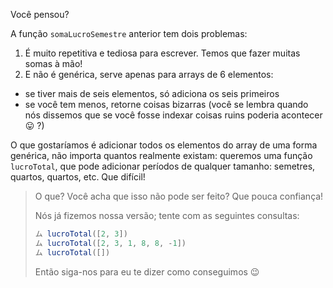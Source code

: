 Você pensou?

A função `somaLucroSemestre` anterior tem dois problemas:

1. É muito repetitiva e tediosa para escrever. Temos que fazer muitas somas à mão!
2. E não é genérica, serve apenas para arrays de 6 elementos:

  * se tiver mais de seis elementos, só adiciona os seis primeiros
  * se você tem menos, retorne coisas bizarras (você se lembra quando nós dissemos que se você fosse indexar coisas ruins poderia acontecer :stuck_out_tongue: ?)

O que gostaríamos é adicionar todos os elementos do array de uma forma genérica, não importa quantos realmente existam: queremos uma função `lucroTotal`, que pode adicionar períodos de qualquer tamanho: semetres, quartos, quartos, etc. Que difícil!

> O que? Você acha que isso não pode ser feito? Que pouca confiança!
>
> Nós já fizemos nossa versão; tente com as seguintes consultas:
>
>```javascript
>ム lucroTotal([2, 3])
>ム lucroTotal([2, 3, 1, 8, 8, -1])
>ム lucroTotal([])
>```
> Então siga-nos para eu te dizer como conseguimos :wink:

